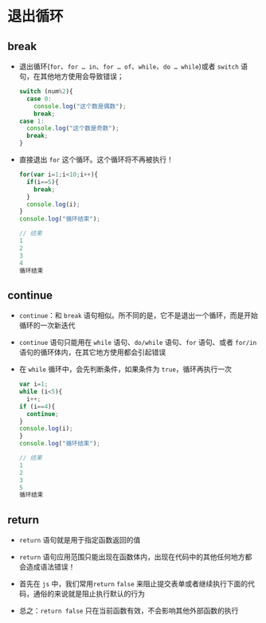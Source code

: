 # 退出循环

## break

+ 退出循环(`for`、`for … in`、`for … of`、`while`、`do … while`)或者 `switch` 语句，在其他地方使用会导致错误；

    ```js
    switch (num%2){
      case 0:
        console.log("这个数是偶数");
        break;
    case 1:
      console.log("这个数是奇数");
      break;
    }
    ```

+ 直接退出 `for` 这个循环。这个循环将不再被执行！

    ```js
    for(var i=1;i<10;i++){
      if(i==5){
        break;
      }
      console.log(i);
    }
    console.log("循环结束");

    // 结果
    1
    2
    3
    4
    循环结束
    ```

## continue

+ `continue`：和 `break` 语句相似。所不同的是，它不是退出一个循环，而是开始循环的一次新迭代

+ `continue` 语句只能用在 `while` 语句、`do/while` 语句、`for` 语句、或者 `for/in` 语句的循环体内，在其它地方使用都会引起错误

+ 在 `while` 循环中，会先判断条件，如果条件为 `true`，循环再执行一次

  ```js
  var i=1;
  while (i<5){
    i++;
  if (i==4){
    continue;
  }
  console.log(i);
  }
  console.log("循环结束");

  // 结果
  1
  2
  3
  5
  循环结束
  ```

## return

+ `return` 语句就是用于指定函数返回的值

+ `return` 语句应用范围只能出现在函数体内，出现在代码中的其他任何地方都会造成语法错误！

+ 首先在 `js` 中，我们常用`return` `false` 来阻止提交表单或者继续执行下面的代码，通俗的来说就是阻止执行默认的行为

+ 总之：`return false` 只在当前函数有效，不会影响其他外部函数的执行
